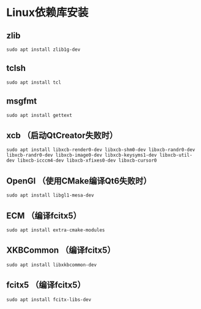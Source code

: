 # Linux依赖库安装

## zlib

~~~
sudo apt install zlib1g-dev
~~~

## tclsh

~~~
sudo apt install tcl
~~~

## msgfmt

~~~
sudo apt install gettext 
~~~

## xcb （启动QtCreator失败时）

~~~
sudo apt install libxcb-render0-dev libxcb-shm0-dev libxcb-randr0-dev libxcb-randr0-dev libxcb-image0-dev libxcb-keysyms1-dev libxcb-util-dev libxcb-icccm4-dev libxcb-xfixes0-dev libxcb-cursor0 
~~~

## OpenGl （使用CMake编译Qt6失败时）

~~~
sudo apt install libgl1-mesa-dev
~~~

## ECM （编译fcitx5）

~~~
sudo apt install extra-cmake-modules
~~~

## XKBCommon （编译fcitx5）

~~~
sudo apt install libxkbcommon-dev
~~~

## fcitx5 （编译fcitx5）

~~~
sudo apt install fcitx-libs-dev
~~~
